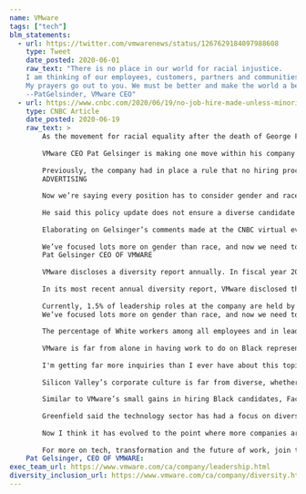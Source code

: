 ```yaml
---
name: VMware
tags: ["tech"]
blm_statements:
  - url: https://twitter.com/vmwarenews/status/1267629184097988608
    type: Tweet
    date_posted: 2020-06-01
    raw_text: "There is no place in our world for racial injustice.
    I am thinking of our employees, customers, partners and communitiesw who are hurting and angry.  
    My prayers go out to you. We must be better and make the world a better place for everyone in it.
    --PatGelsinder, VMware CEO"
  - url: https://www.cnbc.com/2020/06/19/no-job-hire-made-unless-minority-candidate-interviewed-vmware-ceo.html
    type: CNBC Article
    date_posted: 2020-06-19
    raw_text: >
        As the movement for racial equality after the death of George Floyd leads to an awakening within the corporate sector few saw coming just weeks ago, CEOs of major companies have been told they need to do more than just issue statements of support or make charitable contributions if they want to make a difference. Looking within their own house is a good place to start, former Senior Obama White House Advisor Valerie Jarrett recently told CNBC. 
        
        VMware CEO Pat Gelsinger is making one move within his company to reflect its own need to create a more diverse workplace. Speaking at a CNBC Work virtual Spotlight on Thursday, Gelsinger said the $63 billion software company has updated its diversity policy in hiring as a result of recent events.
        
        Previously, the company had in place a rule that no hiring process could be complete unless a woman or person of color was interviewed. Now the company will require hiring managers to consider at least one candidate from both backgrounds.
        ADVERTISING
        
        Now we’re saying every position has to consider gender and race, Gelsinger said.
        
        He said this policy update does not ensure a diverse candidate will be the one chosen for the job. Gelsinger also indicated race should be a factor in internship program decisions, saying companies need to bring in a lot more candidates from Black and underrepresented communities and make that a much more conscious focus of intern programs.
        
        Elaborating on Gelsinger’s comments made at the CNBC virtual event, a VMware spokesman told CNBC via email that prior to the recent events, the company required that a woman or an underrepresented minority be included as part of the interview slate. And we’re moving towards a woman AND an underrepresented minority as part of each hiring campaign, he said.
        
        We’ve focused lots more on gender than race, and now we need to put emphasis on those areas together.
        Pat Gelsinger CEO OF VMWARE
        
        VMware discloses a diversity report annually. In fiscal year 2020, all vice presidents and above were assigned a D&I (diversity & inclusion) goal to improve the representation of women globally and improve representation of U.S. underrepresented minorities.
        
        In its most recent annual diversity report, VMware disclosed that 3.2% of its workforce was Black, up from 3% the previous year and 2.7% in 2018. However, Black representation within the company is low compared to other ethnic groups and gender representation. Women comprise over 25% of the company’s workers. By race/ethnicity, White workers comprise 57% of the company; Asian workers over 31% and Hispanic workers nearly double African American peers, at 5.8% of VMware’s workers. 
        
        Currently, 1.5% of leadership roles at the company are held by Black employees; a little under 4% by Hispanic workers; 26% by Asian workers; 67% by White employees.
        We’ve focused lots more on gender than race, and now we need to put emphasis on those areas together, Gelsinger said at the CNBC event. 
        
        The percentage of White workers among all employees and in leadership positions at VMware has increased more in recent years than Black employee representation, according to its most recent diversity report.
        
        VMware is far from alone in having work to do on Black representation in its workforce and in making a focus on racial diversity as high-profile as gender efforts, according to Mercer’s Gail Greenfield, a principal in the consulting firm’s Washington, D.C., office who specializes in pay equity. Greenfield said her work with corporate clients over the years indicates that gender has been more of a focus than race, but that is changing quickly.
        
        I'm getting far more inquiries than I ever have about this topic, Greenfield said. They are definitely focusing on diversity broadly, but specifically mentioning racial diversity and Black employees and racism. It’s definitely coming up in requests from clients that I didn’t see a month ago.
        
        Silicon Valley’s corporate culture is far from diverse, whether it is evaluated by venture capital funding or employee base at big tech companies.
        
        Similar to VMware’s small gains in hiring Black candidates, Facebook, for example, has gone from a workforce that’s 3% Black to 3.8% in the past six years. Others also are in the low single digits.
        
        Greenfield said the technology sector has had a focus on diversity over the past decade, but she described that focus as often reactive rather than proactive. Government contractors with 50 employees or more are required to provide demographic information on their workforce, and social investors have pressured them as well. 
        
        Now I think it has evolved to the point where more companies are doing it not because it is requested or coerced but because they want to use it as a way to commit to diversity and inclusion, Greenfield said.
        
        For more on tech, transformation and the future of work, join the most influential voices disrupting the next decade of work at the next CNBC Work Summit this October.
    Pat Gelsinger, CEO OF VMWARE:
exec_team_url: https://www.vmware.com/ca/company/leadership.html
diversity_inclusion_url: https://www.vmware.com/ca/company/diversity.html
---
```

